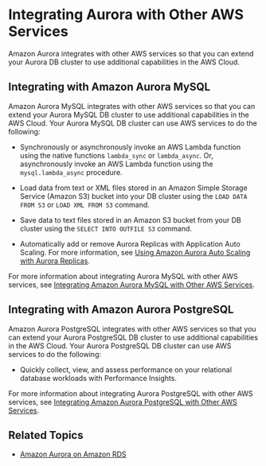 # Integrating Aurora with Other AWS Services<a name="Aurora.Integrating"></a>

Amazon Aurora integrates with other AWS services so that you can extend your Aurora DB cluster to use additional capabilities in the AWS Cloud\. 

## Integrating with Amazon Aurora MySQL<a name="Aurora.Integrating.AuroraMySQL"></a>

Amazon Aurora MySQL integrates with other AWS services so that you can extend your Aurora MySQL DB cluster to use additional capabilities in the AWS Cloud\. Your Aurora MySQL DB cluster can use AWS services to do the following:

+ Synchronously or asynchronously invoke an AWS Lambda function using the native functions `lambda_sync` or `lambda_async`\. Or, asynchronously invoke an AWS Lambda function using the `mysql.lambda_async` procedure\.

+ Load data from text or XML files stored in an Amazon Simple Storage Service \(Amazon S3\) bucket into your DB cluster using the `LOAD DATA FROM S3` or `LOAD XML FROM S3` command\.

+ Save data to text files stored in an Amazon S3 bucket from your DB cluster using the `SELECT INTO OUTFILE S3` command\.

+ Automatically add or remove Aurora Replicas with Application Auto Scaling\. For more information, see [Using Amazon Aurora Auto Scaling with Aurora Replicas](Aurora.Integrating.AutoScaling.md)\.

For more information about integrating Aurora MySQL with other AWS services, see [Integrating Amazon Aurora MySQL with Other AWS Services](AuroraMySQL.Integrating.md)\.

## Integrating with Amazon Aurora PostgreSQL<a name="Aurora.Integrating.AuroraPostgreSQL"></a>

Amazon Aurora PostgreSQL integrates with other AWS services so that you can extend your Aurora PostgreSQL DB cluster to use additional capabilities in the AWS Cloud\. Your Aurora PostgreSQL DB cluster can use AWS services to do the following:

+ Quickly collect, view, and assess performance on your relational database workloads with Performance Insights\.

For more information about integrating Aurora PostgreSQL with other AWS services, see [Integrating Amazon Aurora PostgreSQL with Other AWS Services](AuroraPostgreSQL.Integrating.md)\.

## Related Topics<a name="Aurora.Integrating.RelatedTopics"></a>

+ [Amazon Aurora on Amazon RDS](CHAP_Aurora.md)